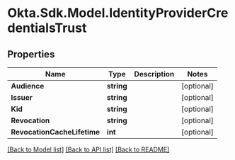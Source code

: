 # Okta.Sdk.Model.IdentityProviderCredentialsTrust

## Properties

Name | Type | Description | Notes
------------ | ------------- | ------------- | -------------
**Audience** | **string** |  | [optional] 
**Issuer** | **string** |  | [optional] 
**Kid** | **string** |  | [optional] 
**Revocation** | **string** |  | [optional] 
**RevocationCacheLifetime** | **int** |  | [optional] 

[[Back to Model list]](../README.md#documentation-for-models) [[Back to API list]](../README.md#documentation-for-api-endpoints) [[Back to README]](../README.md)

